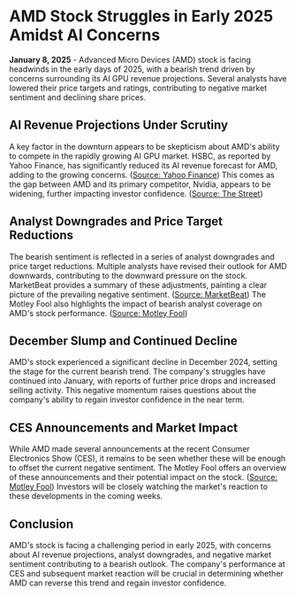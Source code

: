 # AMD Stock Struggles in Early 2025 Amidst AI Concerns

**January 8, 2025** - Advanced Micro Devices (AMD) stock is facing headwinds in the early days of 2025, with a bearish trend driven by concerns surrounding its AI GPU revenue projections. Several analysts have lowered their price targets and ratings, contributing to negative market sentiment and declining share prices.

## AI Revenue Projections Under Scrutiny

A key factor in the downturn appears to be skepticism about AMD's ability to compete in the rapidly growing AI GPU market. HSBC, as reported by Yahoo Finance, has significantly reduced its AI revenue forecast for AMD, adding to the growing concerns. ([Source: Yahoo Finance](https://finance.yahoo.com/news/amd-shares-plunge-5-analysts-153431076.html)) This comes as the gap between AMD and its primary competitor, Nvidia, appears to be widening, further impacting investor confidence. ([Source: The Street](https://www.thestreet.com/investing/analyst-overhauls-amd-stock-price-target-as-gap-with-nvidia-widens))

## Analyst Downgrades and Price Target Reductions

The bearish sentiment is reflected in a series of analyst downgrades and price target reductions. Multiple analysts have revised their outlook for AMD downwards, contributing to the downward pressure on the stock. MarketBeat provides a summary of these adjustments, painting a clear picture of the prevailing negative sentiment. ([Source: MarketBeat](https://www.marketbeat.com/instant-alerts/advanced-micro-devices-nasdaqamd-shares-down-41-should-you-sell-2025-01-08/))  The Motley Fool also highlights the impact of bearish analyst coverage on AMD's stock performance. ([Source: Motley Fool](https://www.fool.com/investing/2025/01/08/why-amd-stock-fell-119-in-december-and-lost-2025/))

## December Slump and Continued Decline

AMD's stock experienced a significant decline in December 2024, setting the stage for the current bearish trend. The company's struggles have continued into January, with reports of further price drops and increased selling activity.  This negative momentum raises questions about the company's ability to regain investor confidence in the near term.

## CES Announcements and Market Impact

While AMD made several announcements at the recent Consumer Electronics Show (CES), it remains to be seen whether these will be enough to offset the current negative sentiment. The Motley Fool offers an overview of these announcements and their potential impact on the stock. ([Source: Motley Fool](https://www.fool.com/investing/2025/01/08/heres-everything-amd-stock-investors-need-to-know/)) Investors will be closely watching the market's reaction to these developments in the coming weeks.

## Conclusion

AMD's stock is facing a challenging period in early 2025, with concerns about AI revenue projections, analyst downgrades, and negative market sentiment contributing to a bearish outlook. The company's performance at CES and subsequent market reaction will be crucial in determining whether AMD can reverse this trend and regain investor confidence.